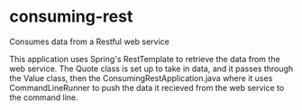 # consuming-rest
Consumes data from a Restful web service

This application uses Spring's RestTemplate to retrieve the data from the web service. The Quote class is set up to take in data, and it passes through the Value class, then the ConsumingRestApplication.java where it uses CommandLineRunner to push the data it recieved from the web service to the command line. 
